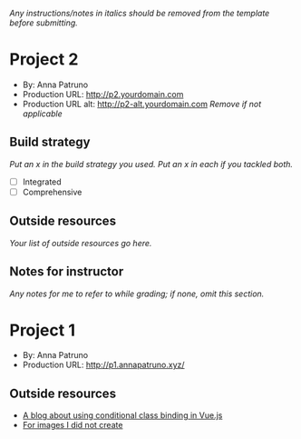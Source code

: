 *Any instructions/notes in italics should be removed from the template before submitting.* 

# Project 2
+ By: Anna Patruno
+ Production URL: <http://p2.yourdomain.com>
+ Production URL alt: <http://p2-alt.yourdomain.com> *Remove if not applicable*

## Build strategy
*Put an x in the build strategy you used. Put an x in each if you tackled both.*
+ [ ] Integrated
+ [ ] Comprehensive

## Outside resources
*Your list of outside resources go here.*

## Notes for instructor
*Any notes for me to refer to while grading; if none, omit this section.*


# Project 1
+ By: Anna Patruno
+ Production URL: <http://p1.annapatruno.xyz/>


## Outside resources
+ [A blog about using conditional class binding in Vue.js](https://michaelnthiessen.com/conditional-class-binding-vue "Using Conditional Class Bindings in Vue")
+ [For images I did not create](https://www.google.com/url?sa=i&source=images&cd=&ved=2ahUKEwjT-fi0zpLlAhUM8hoKHaM6An0QjRx6BAgBEAQ&url=https%3A%2F%2Fwww.amazon.com%2FOnipse-Dev-Rock-Paper-Scissors%2Fdp%2FB07B3KJ966&psig=AOvVaw2xG1i7EFzrfBdKiSMpv7fR&ust=1570828525710059)